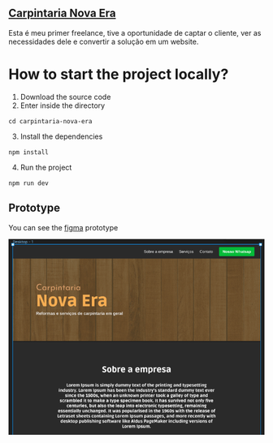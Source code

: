 ## [Carpintaria Nova Era](https://carpintaria-nova-era.vercel.app/)

Esta é meu primer freelance, tive a oportunidade de captar o cliente, ver as necessidades dele e convertir a solução em um website.

# How to start the project locally?

1. Download the source code
2. Enter inside the directory
```
cd carpintaria-nova-era
```
3. Install the dependencies
```
npm install
```
4. Run the project
```
npm run dev
```


## Prototype

You can see the [figma](https://www.figma.com/file/OQNua33wAeCVXUx6lph7eL/Carpintaria-nova-era?node-id=1%3A2) prototype

![spa](/public/figma-desktop-project.png)
